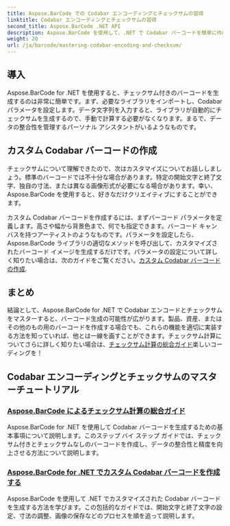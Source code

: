 ```yaml
---
title: Aspose.BarCode での Codabar エンコーディングとチェックサムの習得
linktitle: Codabar エンコーディングとチェックサムの習得
second_title: Aspose.BarCode .NET API
description: Aspose.BarCode を使用して、.NET で Codabar バーコードを簡単に作成できます。チェックサムの計算とカスタム バーコード生成に関するチュートリアルをご覧ください。
weight: 20
url: /ja/barcode/mastering-codabar-encoding-and-checksum/
---
```

## 導入

Aspose.BarCode for .NET を使用すると、チェックサム付きのバーコードを生成するのは非常に簡単です。まず、必要なライブラリをインポートし、Codabar パラメータを設定します。データ文字列を入力すると、ライブラリが自動的にチェックサムを生成するので、手動で計算する必要がなくなります。まるで、データの整合性を管理するパーソナル アシスタントがいるようなものです。

## カスタム Codabar バーコードの作成

チェックサムについて理解できたので、次はカスタマイズについてお話ししましょう。標準のバーコードでは不十分な場合があります。特定の開始文字と終了文字、独自の寸法、または異なる画像形式が必要になる場合があります。幸い、Aspose.BarCode を使用すると、好きなだけクリエイティブにすることができます。

カスタム Codabar バーコードを作成するには、まずバーコード パラメータを定義します。高さや幅から背景色まで、何でも指定できます。バーコード キャンバスを持つアーティストのようなものです。パラメータを設定したら、Aspose.BarCode ライブラリの適切なメソッドを呼び出して、カスタマイズされたバーコード イメージを生成するだけです。パラメータの設定について詳しく知りたい場合は、次のガイドをご覧ください。[カスタム Codabar バーコードの作成](./custom-codabar-barcodes/).

## まとめ

結論として、Aspose.BarCode for .NET で Codabar エンコードとチェックサムをマスターすると、バーコード生成の可能性が広がります。製品、資産、またはその他のもの用のバーコードを作成する場合でも、これらの機能を適切に実装する方法を知っていれば、他とは一線を画すことができます。チェックサム計算についてさらに詳しく知りたい場合は、[チェックサム計算の総合ガイド](./guide-to-checksum-calculation/)楽しいコーディングを！


## Codabar エンコーディングとチェックサムのマスターチュートリアル
### [Aspose.BarCode によるチェックサム計算の総合ガイド](./guide-to-checksum-calculation/)
Aspose.BarCode for .NET を使用して Codabar バーコードを生成するための基本事項について説明します。このステップ バイ ステップ ガイドでは、チェックサム付きとチェックサムなしのバーコードを作成し、データの整合性と精度を向上させる方法について説明します。
### [Aspose.BarCode for .NET でカスタム Codabar バーコードを作成する](./custom-codabar-barcodes/)
Aspose.BarCode を使用して .NET でカスタマイズされた Codabar バーコードを生成する方法を学びます。この包括的なガイドでは、開始文字と終了文字の設定、寸法の調整、画像の保存などのプロセスを順を追って説明します。